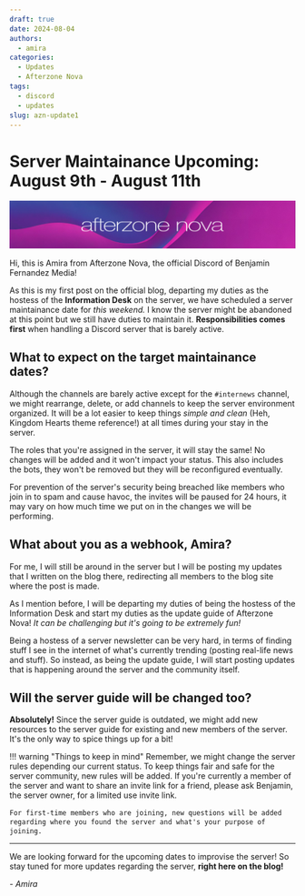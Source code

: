 ```yaml
---
draft: true
date: 2024-08-04
authors:
  - amira
categories:
  - Updates
  - Afterzone Nova
tags:
  - discord
  - updates
slug: azn-update1
---
```


# Server Maintainance Upcoming: August 9th - August 11th

![Afterzone Nova](../assets/images/afterzonenova_logo.png)

Hi, this is Amira from Afterzone Nova, the official Discord of Benjamin Fernandez Media!

As this is my first post on the official blog, departing my duties as the hostess of the **Information Desk** on the server, we have scheduled a server maintainance date for *this weekend.* I know the server might be abandoned at this point but we still have duties to maintain it. **Responsibilities comes first** when handling a Discord server that is barely active.

## What to expect on the target maintainance dates?
Although the channels are barely active except for the `#internews` channel, we might rearrange, delete, or add channels to keep the server environment organized. It will be a lot easier to keep things *simple and clean* (Heh, Kingdom Hearts theme reference!) at all times during your stay in the server.

The roles that you're assigned in the server, it will stay the same! No changes will be added and it won't impact your status. This also includes the bots, they won't be removed but they will be reconfigured eventually.

For prevention of the server's security being breached like members who join in to spam and cause havoc, the invites will be paused for 24 hours, it may vary on how much time we put on in the changes we will be performing.

## What about you as a webhook, Amira?
For me, I will still be around in the server but I will be posting my updates that I written on the blog there, redirecting all members to the blog site where the post is made.

As I mention before, I will be departing my duties of being the hostess of the Information Desk and start my duties as the update guide of Afterzone Nova! *It can be challenging but it's going to be extremely fun!*

Being a hostess of a server newsletter can be very hard, in terms of finding stuff I see in the internet of what's currently trending (posting real-life news and stuff). So instead, as being the update guide, I will start posting updates that is happening around the server and the community itself.

## Will the server guide will be changed too?
**Absolutely!** Since the server guide is outdated, we might add new resources to the server guide for existing and new members of the server. It's the only way to spice things up for a bit!

!!! warning "Things to keep in mind"
    Remember, we might change the server rules depending our current status. To keep things fair and safe for the server community, new rules will be added. If you're currently a member of the server and want to share an invite link for a friend, please ask Benjamin, the server owner, for a limited use invite link.

    For first-time members who are joining, new questions will be added regarding where you found the server and what's your purpose of joining.

---

We are looking forward for the upcoming dates to improvise the server! So stay tuned for more updates regarding the server, **right here on the blog!**

*- Amira*
